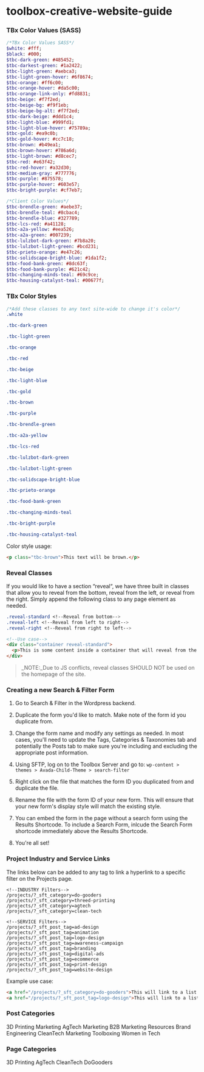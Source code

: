 # toolbox-creative-website-guide
### TBx Color Values (SASS)
```sass
/*TBx Color Values SASS*/
$white: #fff;
$black: #000;
$tbc-dark-green: #485452;
$tbc-darkest-green: #1a2422;
$tbc-light-green: #aebca3;
$tbc-light-green-hover: #6f8674;
$tbc-orange: #ff6c00;
$tbc-orange-hover: #da5c00;
$tbc-orange-link-only: #fd8831;
$tbc-beige: #f7f2ed;
$tbc-beige-bg: #f9f1eb;
$tbc-beige-bg-alt: #f7f2ed;
$tbc-dark-beige: #ddd1c4;
$tbc-light-blue: #999fd1;
$tbc-light-blue-hover: #75789a;
$tbc-gold: #ea9c0b;
$tbc-gold-hover: #cc7c18;
$tbc-brown: #b49ea1;
$tbc-brown-hover: #786a6d;
$tbc-light-brown: #d8cec7;
$tbc-red: #e63f42;
$tbc-red-hover: #a32d30;
$tbc-medium-gray: #777776;
$tbc-purple: #875578;
$tbc-purple-hover: #603e57;
$tbc-bright-purple: #cf7eb7;

/*Client Color Values*/
$tbc-brendle-green: #aebe37;
$tbc-brendle-teal: #8cbac4;
$tbc-brendle-blue: #327789;
$tbc-lcs-red: #a41128;
$tbc-a2a-yellow: #eea526;
$tbc-a2a-green: #007239;
$tbc-lulzbot-dark-green: #7b8a20;
$tbc-lulzbot-light-green: #bcd231;
$tbc-prieto-orange: #e47c26;
$tbc-solidscape-bright-blue: #1da1f2;
$tbc-food-bank-green: #8dc63f;
$tbc-food-bank-purple: #621c42;
$tbc-changing-minds-teal: #69c9ce;
$tbc-housing-catalyst-teal: #00677f;
````
### TBx Color Styles
```css
/*Add these classes to any text site-wide to change it's color*/
.white

.tbc-dark-green

.tbc-light-green

.tbc-orange

.tbc-red

.tbc-beige

.tbc-light-blue

.tbc-gold

.tbc-brown

.tbc-purple

.tbc-brendle-green

.tbc-a2a-yellow

.tbc-lcs-red

.tbc-lulzbot-dark-green

.tbc-lulzbot-light-green

.tbc-solidscape-bright-blue

.tbc-prieto-orange

.tbc-food-bank-green

.tbc-changing-minds-teal

.tbc-bright-purple

.tbc-housing-catalyst-teal
```

Color style usage:
```html
<p class="tbc-brown">This text will be brown.</p>
```

### Reveal Classes
If you would like to have a section “reveal“, we have three built in classes that allow you to reveal from the bottom, reveal from the left, or reveal from the right. Simply append the following class to any page element as needed.

```css
.reveal-standard <!--Reveal from bottom-->
.reveal-left <!--Reveal from left to right-->
.reveal-right <!--Reveal from right to left-->
```
```html
<!--Use case-->
<div class="container reveal-standard">
  <p>This is some content inside a container that will reveal from the bottom up.</p>
</div>
```

>_NOTE:_Due to JS conflicts, reveal classes SHOULD NOT be used on the homepage of the site.

### Creating a new Search & Filter Form
1. Go to Search & Filter in the Wordpress backend.
2. Duplicate the form you'd like to match. Make note of the form id you duplicate from.
3. Change the form name and modify any settings as needed. In most cases, you'll need to update the Tags, Categories & Taxonomies tab and potentially the Posts tab to make sure you're including and excluding the appropriate post information.
4. Using SFTP, log on to the Toolbox Server and go to: `wp-content > themes > Avada-Child-Theme > search-filter`
5. Right click on the file that matches the form ID you duplicated from and duplicate the file.
6. Rename the file with the form ID of your new form. This will ensure that your new form's display style will match the existing style.
7. You can embed the form in the page without a search form using the Results Shortcode. To include a Search Form, inlcude the Search Form shortcode immediately above the Results Shortcode.

8. You're all set!

### Project Industry and Service Links
The links below can be added to any <a> tag to link a hyperlink to a specific filter on the Projects page.
  ```
  <!--INDUSTRY Filters-->
/projects/?_sft_category=do-gooders
/projects/?_sft_category=threed-printing
/projects/?_sft_category=agtech
/projects/?_sft_category=clean-tech

<!--SERVICE Filters-->
/projects/?_sft_post_tag=ad-design
/projects/?_sft_post_tag=animation
/projects/?_sft_post_tag=logo-design
/projects/?_sft_post_tag=awareness-campaign
/projects/?_sft_post_tag=branding
/projects/?_sft_post_tag=digital-ads
/projects/?_sft_post_tag=ecommerce
/projects/?_sft_post_tag=print-design
/projects/?_sft_post_tag=website-design
  ```
Example use case:
```html
<a href="/projects/?_sft_category=do-gooders">This will link to a list of all Do Gooders projects</a>
<a href="/projects/?_sft_post_tag=logo-design">This will link to a list of all projects that have been tagged with a Logo Design tag</a>
```
### Post Categories
3D Printing Marketing
AgTech Marketing
B2B Marketing Resources
Brand Engineering
CleanTech Marketing
Toolboxing
Women in Tech

### Page Categories
3D Printing
AgTech
CleanTech
DoGooders

